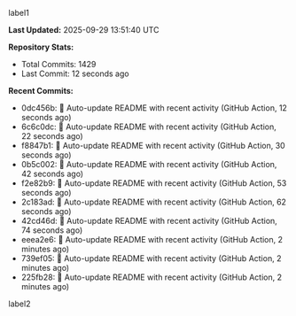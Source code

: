 
label1 
<!-- ACTIVITY_START -->
**Last Updated:** 2025-09-29 13:51:40 UTC

**Repository Stats:**
- Total Commits: 1429
- Last Commit: 12 seconds ago

**Recent Commits:**
- 0dc456b: 🤖 Auto-update README with recent activity (GitHub Action, 12 seconds ago)
- 6c6c0dc: 🤖 Auto-update README with recent activity (GitHub Action, 22 seconds ago)
- f8847b1: 🤖 Auto-update README with recent activity (GitHub Action, 30 seconds ago)
- 0b5c002: 🤖 Auto-update README with recent activity (GitHub Action, 42 seconds ago)
- f2e82b9: 🤖 Auto-update README with recent activity (GitHub Action, 53 seconds ago)
- 2c183ad: 🤖 Auto-update README with recent activity (GitHub Action, 62 seconds ago)
- 42cd46d: 🤖 Auto-update README with recent activity (GitHub Action, 74 seconds ago)
- eeea2e6: 🤖 Auto-update README with recent activity (GitHub Action, 2 minutes ago)
- 739ef05: 🤖 Auto-update README with recent activity (GitHub Action, 2 minutes ago)
- 225fb28: 🤖 Auto-update README with recent activity (GitHub Action, 2 minutes ago)
<!-- ACTIVITY_END -->

label2
